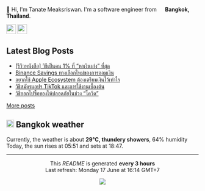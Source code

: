<p>👋 Hi, I'm Tanate Meaksriswan. I'm a software engineer from <img src="https://cdn-icons-png.flaticon.com/512/330/330447.png" width="14"/> <b>Bangkok, Thailand</b>.</p>
<p><a href="https://www.linkedin.com/in/ipiranhaa"><img src="https://img.shields.io/badge/linkedin-%230077B5.svg?&style=for-the-badge&logo=linkedin&logoColor=white" height=25></a> <a href="https://medium.com/@ipiranhaa"><img src="https://img.shields.io/badge/medium-%2312100E.svg?&style=for-the-badge&logo=medium&logoColor=white" height=25></a></p>
<h2>Latest Blog Posts</h2>
<ul><li><a href=https://kitchenrai.com/%e0%b8%a3%e0%b8%b5%e0%b8%a7%e0%b8%b4%e0%b8%a7%e0%b8%ab%e0%b8%99%e0%b8%b1%e0%b8%87%e0%b8%aa%e0%b8%b7%e0%b8%ad-%e0%b8%a7%e0%b8%b4%e0%b8%98%e0%b8%b5%e0%b9%80%e0%b8%9b%e0%b9%87%e0%b8%99%e0%b8%84%e0%b8%99/>[รีวิวหนังสือ] วิธีเป็นคน 1% ที่ “หาเงินเก่ง” ที่สุด</a></li><li><a href=https://kitchenrai.com/binance-savings-review/>Binance Savings ทางเลือกใหม่ของการออมเงิน</a></li><li><a href=https://kitchenrai.com/apple-ecosystem-pricing/>อยากใช้ Apple Ecosystem ต้องเตรียมเงินไว้เท่าไร</a></li><li><a href=https://kitchenrai.com/tiktok-guide-book/>วิธีสมัครแอปฯ TikTok และการใช้งานเบื้องต้น</a></li><li><a href=https://kitchenrai.com/how-to-going-outside-safe-due-covid/>วิธีออกไปซื้อของให้ปลอดภัยในช่วง “โควิด”</a></li></ul>
<a href=https://www.kitchenrai.com target="_blank">More posts</a>
<h2><img src="https://cdn-icons-png.flaticon.com/512/909/909143.png" width="20"/> Bangkok weather</h2>
<p>Currently, the weather is about <b>29°C, thundery showers</b>, 64% humidity<br>
Today, the sun rises at 05:51 and sets at 18:47.</p>
<hr>
<p align="center">This <i>README</i> is generated <b>every 3 hours</b><br>Last refresh: Monday 17 June at 16:14 GMT+7
<p align="center"><img src="https://github.com/ipiranhaa/ipiranhaa/workflows/README%20build/badge.svg" /></p>